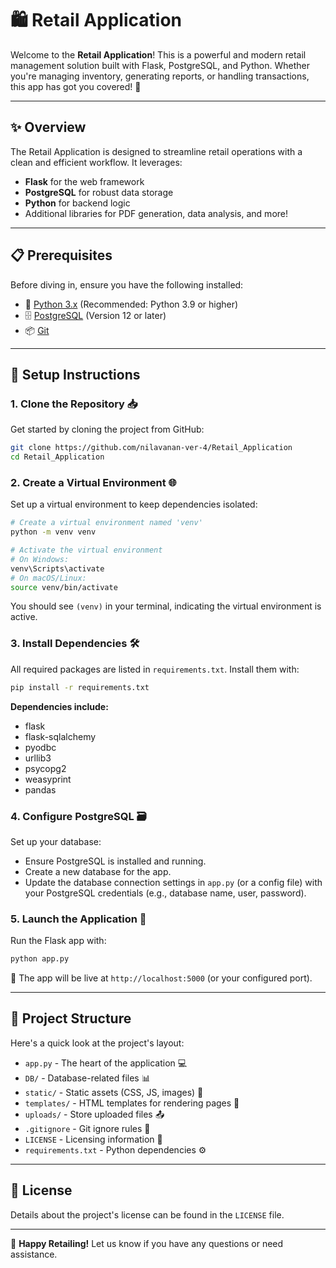 # 🛍️ Retail Application

Welcome to the **Retail Application**! This is a powerful and modern retail management solution built with Flask, PostgreSQL, and Python. Whether you're managing inventory, generating reports, or handling transactions, this app has got you covered! 🚀

---

## ✨ Overview
The Retail Application is designed to streamline retail operations with a clean and efficient workflow. It leverages:
- **Flask** for the web framework
- **PostgreSQL** for robust data storage
- **Python** for backend logic
- Additional libraries for PDF generation, data analysis, and more!

---

## 📋 Prerequisites
Before diving in, ensure you have the following installed:
- 🐍 [Python 3.x](https://www.python.org/downloads/) (Recommended: Python 3.9 or higher)
- 🗄️ [PostgreSQL](https://www.postgresql.org/download/) (Version 12 or later)
- 📦 [Git](https://git-scm.com/downloads)

---

## 🚀 Setup Instructions

### 1. Clone the Repository 📥
Get started by cloning the project from GitHub:
```bash
git clone https://github.com/nilavanan-ver-4/Retail_Application
cd Retail_Application
```

### 2. Create a Virtual Environment 🌐
Set up a virtual environment to keep dependencies isolated:
```bash
# Create a virtual environment named 'venv'
python -m venv venv

# Activate the virtual environment
# On Windows:
venv\Scripts\activate
# On macOS/Linux:
source venv/bin/activate
```
You should see `(venv)` in your terminal, indicating the virtual environment is active.

### 3. Install Dependencies 🛠️
All required packages are listed in `requirements.txt`. Install them with:
```bash
pip install -r requirements.txt
```
**Dependencies include:**
- flask
- flask-sqlalchemy
- pyodbc
- urllib3
- psycopg2
- weasyprint
- pandas

### 4. Configure PostgreSQL 🗃️
Set up your database:
- Ensure PostgreSQL is installed and running.
- Create a new database for the app.
- Update the database connection settings in `app.py` (or a config file) with your PostgreSQL credentials (e.g., database name, user, password).

### 5. Launch the Application 🎉
Run the Flask app with:
```bash
python app.py
```
🎈 The app will be live at `http://localhost:5000` (or your configured port).

---

## 📂 Project Structure
Here's a quick look at the project's layout:
- `app.py` - The heart of the application 💻
- `DB/` - Database-related files 📊
- `static/` - Static assets (CSS, JS, images) 🎨
- `templates/` - HTML templates for rendering pages 📜
- `uploads/` - Store uploaded files 📤
- `.gitignore` - Git ignore rules 🚫
- `LICENSE` - Licensing information 📝
- `requirements.txt` - Python dependencies ⚙️

---
## 📜 License
Details about the project's license can be found in the `LICENSE` file.

---

🌟 **Happy Retailing!** Let us know if you have any questions or need assistance.
